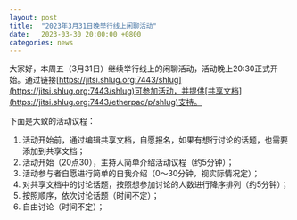 ```yaml
---
layout: post
title:  "2023年3月31日晚举行线上闲聊活动"
date:   2023-03-30 20:00:00 +0800
categories: news
---
```

大家好，本周五（3月31日）继续举行线上的闲聊活动，活动晚上20:30正式开始。通过链接[https://jitsi.shlug.org:7443/shlug](https://jitsi.shlug.org:7443/shlug)可参加活动，并提供[共享文档](https://jitsi.shlug.org:7443/etherpad/p/shlug)支持。

下面是大致的活动议程：

1. 活动开始前，通过编辑共享文档，自愿报名，如果有想行讨论的话题，也需要添加到共享文档；
2. 活动开始（20点30），主持人简单介绍活动议程（约5分钟）；
3. 活动参与者自愿进行简单的自我介绍（0～30分钟，视实际情况定）；
4. 对共享文档中的讨论话题，按照想参加讨论的人数进行降序排列（约5分钟）；
5. 按照顺序，依次讨论话题（时间不定）；
6. 自由讨论（时间不定）；
